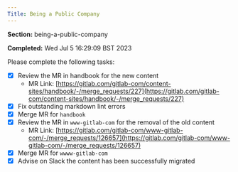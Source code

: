 ```yaml
---
Title: Being a Public Company
---
```


**Section:** being-a-public-company

**Completed:** Wed Jul  5 16:29:09 BST 2023

Please complete the following tasks:

- [x] Review the MR in handbook for the new content
  - MR Link: [https://gitlab.com/gitlab-com/content-sites/handbook/-/merge_requests/227](https://gitlab.com/gitlab-com/content-sites/handbook/-/merge_requests/227)
- [x] Fix outstanding markdown lint errors
- [x] Merge MR for `handbook`
- [x] Review the MR in `www-gitlab-com` for the removal of the old content
  - MR Link: [https://gitlab.com/gitlab-com/www-gitlab-com/-/merge_requests/126657](https://gitlab.com/gitlab-com/www-gitlab-com/-/merge_requests/126657)
- [x] Merge MR for `wwww-gitlab-com`
- [x] Advise on Slack the content has been successfully migrated
